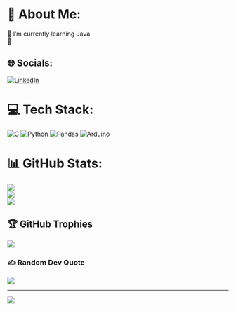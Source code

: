 # 💫 About Me:
🌱 I’m currently learning Java<br>💬 


## 🌐 Socials:
[![LinkedIn](https://img.shields.io/badge/LinkedIn-%230077B5.svg?logo=linkedin&logoColor=white)](https://linkedin.com/in/sanjay-ramesh-92826a262) 

# 💻 Tech Stack:
![C](https://img.shields.io/badge/c-%2300599C.svg?style=plastic&logo=c&logoColor=white) ![Python](https://img.shields.io/badge/python-3670A0?style=plastic&logo=python&logoColor=ffdd54) ![Pandas](https://img.shields.io/badge/pandas-%23150458.svg?style=plastic&logo=pandas&logoColor=white) ![Arduino](https://img.shields.io/badge/-Arduino-00979D?style=plastic&logo=Arduino&logoColor=white)
# 📊 GitHub Stats:
![](https://github-readme-stats.vercel.app/api?username=Sanjay-Ramesh&theme=radical&hide_border=true&include_all_commits=true&count_private=true)<br/>
![](https://github-readme-streak-stats.herokuapp.com/?user=Sanjay-Ramesh&theme=radical&hide_border=true)<br/>
![](https://github-readme-stats.vercel.app/api/top-langs/?username=Sanjay-Ramesh&theme=radical&hide_border=true&include_all_commits=true&count_private=true&layout=compact)

## 🏆 GitHub Trophies
![](https://github-profile-trophy.vercel.app/?username=Sanjay-Ramesh&theme=radical&no-frame=true&no-bg=false&margin-w=4)

### ✍️ Random Dev Quote
![](https://quotes-github-readme.vercel.app/api?type=horizontal&theme=radical)

---
[![](https://visitcount.itsvg.in/api?id=Sanjay-Ramesh&icon=0&color=0)](https://visitcount.itsvg.in)

<!-- Proudly created with GPRM ( https://gprm.itsvg.in ) -->
